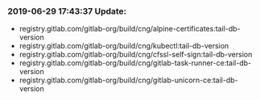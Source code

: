 ### 2019-06-29 17:43:37 Update:

- registry.gitlab.com/gitlab-org/build/cng/alpine-certificates:tail-db-version
- registry.gitlab.com/gitlab-org/build/cng/kubectl:tail-db-version
- registry.gitlab.com/gitlab-org/build/cng/cfssl-self-sign:tail-db-version
- registry.gitlab.com/gitlab-org/build/cng/gitlab-task-runner-ce:tail-db-version
- registry.gitlab.com/gitlab-org/build/cng/gitlab-unicorn-ce:tail-db-version
